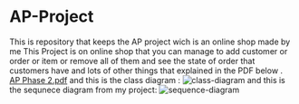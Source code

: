 # AP-Project
This is repository that keeps the AP project wich is an online shop made by me 
This Project is on online shop that you can manage to add customer or order or item or remove all of them and see the state of order that customers have and lots of other things that explained in the PDF below .
[AP Phase 2.pdf](https://github.com/Amirjaz/AP-Project/files/14096615/AP.Phase.2.pdf)
and this is the class diagram :
![class-diagram](https://github.com/Amirjaz/AP-Project/assets/119691206/6edde394-20dd-42ab-aed6-7a7a5e857a6f)
and this is the sequnece diagram from my project:
![sequence-diagram](https://github.com/Amirjaz/AP-Project/assets/119691206/6f1e3243-65b4-45f5-9c6f-4ca802094596)


